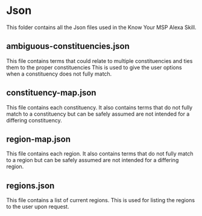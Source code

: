 # Json

This folder contains all the Json files used in the Know Your MSP Alexa Skill.

## ambiguous-constituencies.json

This file contains terms that could relate to multiple constituencies and ties them to the proper constituencies This is used to give the user options when a constituency does not fully match.

## constituency-map.json

This file contains each constituency. It also contains terms that do not fully match to a constituency but can be safely assumed are not intended for a differing constituency.

## region-map.json

This file contains each region. It also contains terms that do not fully match to a region but can be safely assumed are not intended for a differing region.

## regions.json

This file contains a list of current regions. This is used for listing the regions to the user upon request.